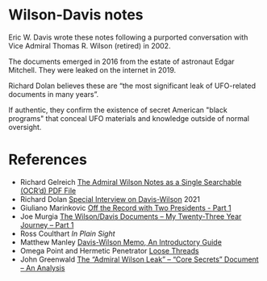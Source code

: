 # Wilson-Davis notes

Eric W. Davis wrote these notes following a purported conversation with Vice Admiral Thomas R. Wilson (retired) in 2002.

The documents emerged in 2016 from the estate of astronaut Edgar Mitchell. They were leaked on the internet in 2019.

Richard Dolan believes these are “the most significant leak of UFO-related documents in many years”.

If authentic, they confirm the existence of secret American "black programs" that conceal UFO materials and knowledge outside of normal oversight.

# References

- Richard Gelreich [The Admiral Wilson Notes as a Single Searchable (OCR’d) PDF File](https://medium.com/@richgel99/the-admiral-wilson-notes-as-a-searchable-ocrd-pdf-6912ec0158ea)
- Richard Dolan [Special Interview on Davis-Wilson](https://richarddolanmembers.com/conspiracy/rdm-special-interview-on-davis-wilson/) 2021
- Giuliano Marinkovic [Off the Record with Two Presidents - Part 1](https://omnitalkradio.weebly.com/journal/off-the-record-with-two-presidents-part-1) 
- Joe Murgia [The Wilson/Davis Documents – My Twenty-Three Year Journey – Part 1](https://www.ufojoe.net/wilsondavis1/)
- Ross Coulthart *In Plain Sight*
- Matthew Manley [Davis-Wilson Memo, An Introductory Guide](https://www.dropbox.com/s/lewub9jd6k7wfzs/Davis-Wilson%20Memo%20-%20An%20Introductory%20Guide.pdf?dl=0)
- Omega Point and Hermetic Penetrator [Loose Threads](https://thehermeticpenetrator.medium.com/loose-threads-7a541fcc211f)
- John Greenwald [The “Admiral Wilson Leak” – “Core Secrets” Document – An Analysis](https://www.theblackvault.com/casefiles/the-admiral-wilson-leak-an-analysis/)
